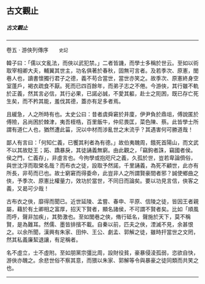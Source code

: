 

## 古文觀止

##### 古文觀止

* * *

卷五 ‧ 游俠列傳序　　`史記`

韓子曰：「儒以文亂法，而俠以武犯禁。」二者皆譏，而學士多稱於世云。至如以術取宰相卿大夫，輔翼其世主，功名俱著於春秋，固無可言者。及若季次、原憲，閭巷人也，讀書懷獨行君子之德，義不苟合當世，當世亦笑之。故季次、原憲終身空室蓬戶，褐衣疏食不厭。死而已四百餘年，而弟子志之不倦。今游俠，其行雖不軌於正義，然其言必信，其行必果，已諾必誠，不愛其軀，赴士之阨困，既已存亡死生矣，而不矜其能，羞伐其德，蓋亦有足多者焉。

且緩急，人之所時有也。太史公曰：昔者虞舜窘於井廩，伊尹負於鼎俎，傅說匿於傅險，呂尚困於棘津，夷吾桎梏，百里飯牛，仲尼畏匡，菜色陳、蔡。此皆學士所謂有道仁人也，猶然遭此菑，況以中材而涉亂世之末流乎？其遇害何可勝道哉！

鄙人有言曰：「何知仁義，已饗其利者為有德。」故伯夷醜周，餓死首陽山，而文武不以其故貶王；跖、蹻暴戾，其徒誦義無窮。由此觀之，「竊鉤者誅，竊國者侯。侯之門，仁義存」，非虛言也。今拘學或抱咫尺之義，久孤於世，豈若卑論儕俗，與世沈浮而取榮名哉？而布衣之徒，設取予然諾，千里誦義，為死不顧世，此亦有所長，非苟而已也。故士窮窘而得委命，此豈非人之所謂賢豪間者邪？誠使鄉曲之俠，予季次、原憲比權量力，效功於當世，不同日而論矣。要以功見言信，俠客之義，又曷可少哉！

古布衣之俠，靡得而聞已。近世延陵、孟嘗、春申、平原、信陵之徒，皆因王者親屬，藉於有土卿相之富厚，招天下賢者，顯名諸侯，不可謂不賢者矣。比如「順風而呼，聲非加疾」，其勢激也。至如閭巷之俠，脩行砥名，聲施於天下，莫不稱賢，是為難耳。然儒、墨皆排擯不載。自秦以前，匹夫之俠，湮滅不見，余甚恨之。以余所聞，漢興有朱家、田仲、王公、劇孟、郭解之徒，雖時扞當世之文罔，然其私義廉絜退讓，有足稱者。

名不虛立，士不虛附。至如朋黨宗彊比周，設財役貧，豪暴侵淩孤弱，恣欲自快，游俠亦醜之。余悲世俗不察其意，而猥以朱家、郭解等令與暴豪之徒同類而共笑之也。

* * *

